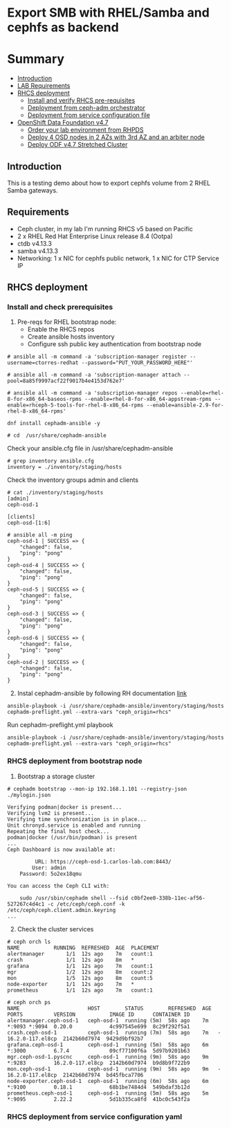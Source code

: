 # Export SMB with RHEL/Samba and cephfs as backend
# Summary
- [Introduction](#Introduction)
- [LAB Requirements](#Requirements)
- [RHCS deployment ](#RHCS-deployment)
   - [Install and verify RHCS pre-requisites](#Install-and-check-prerequisites)
   - [Deployment from ceph-adm orchestrator](#RHCS-deployment-from-bootstrap-node)
   - [Deployment from service configuration file](#RHCS-deployment-from-service-configuration-yaml)
- [OpenShift Data Foundation v4.7](#OpenShift-Data-Foundation-v47)
   -  [Order your lab environment from RHPDS](#Order-your-lab-environment-from-RHPDS)
   -  [Deploy 4 OSD nodes in  2 AZs with 3rd AZ and an arbiter node](#Deploy-4-OSD-nodes-in-2-AZs-with-3rd-AZ-with-an-arbiter-node)
   -  [Deploy ODF v4.7 Stretched Cluster](#Deploy-ODF-v47-Stretched-Cluster)

## Introduction
This is a testing demo about how to export cephfs volume from 2 RHEL Samba gateways.

## Requirements
- Ceph cluster, in my lab I'm running RHCS v5 based on Pacific
- 2 x RHEL Red Hat Enterprise Linux release 8.4 (Ootpa)
- ctdb v4.13.3
- samba v4.13.3
- Networking: 1 x NIC for cephfs public network, 1 x NIC for CTP Service IP 

## RHCS deployment  
### Install and check prerequisites
1. Pre-reqs for RHEL bootstrap node: 
   - Enable the RHCS repos
   - Create ansible hosts inventory
   - Configure ssh public key authentication from bootstrap node
```
# ansible all -m command -a 'subscription-manager register --username=ctorres-redhat --password="PUT_YOUR_PASSWORD_HERE"'
```
```
# ansible all -m command -a 'subscription-manager attach --pool=8a85f9997acf22f9017b4e4153d762e7'
```
```
# ansible all -m command -a 'subscription-manager repos --enable=rhel-8-for-x86_64-baseos-rpms --enable=rhel-8-for-x86_64-appstream-rpms --enable=rhceph-5-tools-for-rhel-8-x86_64-rpms --enable=ansible-2.9-for-rhel-8-x86_64-rpms'
```
```
dnf install cephadm-ansible -y
```
```
# cd  /usr/share/cephadm-ansible
```
Check your ansible.cfg file in /usr/share/cephadm-ansible
```
# grep inventory ansible.cfg
inventory = ./inventory/staging/hosts
```
Check the inventory groups admin and clients
```
# cat ./inventory/staging/hosts
[admin]
ceph-osd-1

[clients]
ceph-osd-[1:6]

```
```
# ansible all -m ping
ceph-osd-1 | SUCCESS => {
    "changed": false,
    "ping": "pong"
}
ceph-osd-4 | SUCCESS => {
    "changed": false,
    "ping": "pong"
}
ceph-osd-5 | SUCCESS => {
    "changed": false,
    "ping": "pong"
}
ceph-osd-3 | SUCCESS => {
    "changed": false,
    "ping": "pong"
}
ceph-osd-6 | SUCCESS => {
    "changed": false,
    "ping": "pong"
}
ceph-osd-2 | SUCCESS => {
    "changed": false,
    "ping": "pong"
}
```

2. Instal cephadm-ansible by following RH documentation [link](https://access.redhat.com/documentation/en/red_hat_ceph_storage/5/html-single/installation_guide/index#registering-the-red-hat-ceph-storage-nodes-to-the-cdn-and-attaching-subscriptions_install)
```
ansible-playbook -i /usr/share/cephadm-ansible/inventory/staging/hosts cephadm-preflight.yml --extra-vars "ceph_origin=rhcs"
```
Run cephadm-preflight.yml playbook
```
ansible-playbook -i /usr/share/cephadm-ansible/inventory/staging/hosts cephadm-preflight.yml --extra-vars "ceph_origin=rhcs"
```

### RHCS deployment from bootstrap node
1. Bootstrap a storage cluster
```
# cephadm bootstrap --mon-ip 192.168.1.101 --registry-json ./mylogin.json
```
```
Verifying podman|docker is present...
Verifying lvm2 is present...
Verifying time synchronization is in place...
Unit chronyd.service is enabled and running
Repeating the final host check...
podman|docker (/usr/bin/podman) is present
...
Ceph Dashboard is now available at:

	     URL: https://ceph-osd-1.carlos-lab.com:8443/
	    User: admin
	Password: 5o2ex18qmu

You can access the Ceph CLI with:

	sudo /usr/sbin/cephadm shell --fsid c0bf2ee0-338b-11ec-af56-527267c4d4c1 -c /etc/ceph/ceph.conf -k /etc/ceph/ceph.client.admin.keyring
...
```
2. Check the cluster services
```
# ceph orch ls
NAME           RUNNING  REFRESHED  AGE  PLACEMENT
alertmanager       1/1  12s ago    7m   count:1
crash              1/1  12s ago    8m   *
grafana            1/1  12s ago    7m   count:1
mgr                1/2  12s ago    8m   count:2
mon                1/5  12s ago    8m   count:5
node-exporter      1/1  12s ago    7m   *
prometheus         1/1  12s ago    7m   count:1
```
```
# ceph orch ps
NAME                      HOST        STATUS        REFRESHED  AGE  PORTS          VERSION           IMAGE ID      CONTAINER ID
alertmanager.ceph-osd-1   ceph-osd-1  running (5m)  58s ago    7m   *:9093 *:9094  0.20.0            4c997545e699  8c29f292f5a1
crash.ceph-osd-1          ceph-osd-1  running (7m)  58s ago    7m   -              16.2.0-117.el8cp  2142b60d7974  9429d9bf92b7
grafana.ceph-osd-1        ceph-osd-1  running (5m)  58s ago    6m   *:3000         6.7.4             09cf77100f6a  5d97b9201b63
mgr.ceph-osd-1.pyscnc     ceph-osd-1  running (9m)  58s ago    9m   *:9283         16.2.0-117.el8cp  2142b60d7974  b9d8b9f722b9
mon.ceph-osd-1            ceph-osd-1  running (9m)  58s ago    9m   -              16.2.0-117.el8cp  2142b60d7974  bd45fbca7706
node-exporter.ceph-osd-1  ceph-osd-1  running (6m)  58s ago    6m   *:9100         0.18.1            68b1be7484d4  549bdaf3b12d
prometheus.ceph-osd-1     ceph-osd-1  running (5m)  58s ago    5m   *:9095         2.22.2            5d1b335ca8fd  41bc0c543f2a
```

### RHCS deployment from service configuration yaml